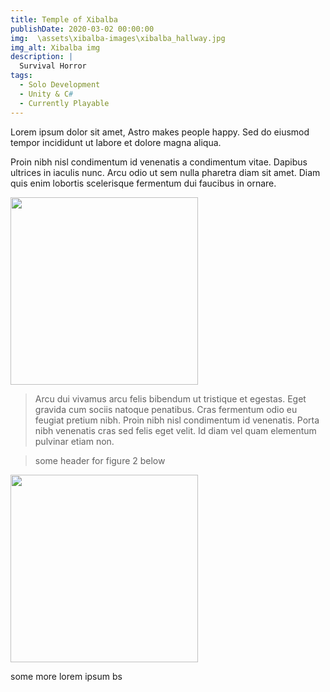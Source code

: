 ```yaml
---
title: Temple of Xibalba
publishDate: 2020-03-02 00:00:00
img:  \assets\xibalba-images\xibalba_hallway.jpg
img_alt: Xibalba img
description: |
  Survival Horror
tags:
  - Solo Development
  - Unity & C#
  - Currently Playable  
---
```


Lorem ipsum dolor sit amet, Astro makes people happy. Sed do eiusmod tempor incididunt ut labore et dolore magna aliqua. 

Proin nibh nisl condimentum id venenatis a condimentum vitae. Dapibus ultrices in iaculis nunc. Arcu odio ut sem nulla pharetra diam sit amet. Diam quis enim lobortis scelerisque fermentum dui faucibus in ornare.

<a>
    <img
        class="wrapper stack gap-10 content"
        src= /assets/stock-2.jpg
        width="300px"
        height="300px"
    />
</a>

>Arcu dui vivamus arcu felis bibendum ut tristique et egestas. Eget gravida cum sociis natoque penatibus. Cras fermentum odio eu feugiat pretium nibh. Proin nibh nisl condimentum id venenatis. Porta nibh venenatis cras sed felis eget velit. Id diam vel quam elementum pulvinar etiam non.

> some header for figure 2 below

<a>
    <img
        class="wrapper stack gap-10 content"
        src= /assets/stock-3.jpg
        width="300px"
        height="300px"
    />
</a>

some more lorem ipsum bs